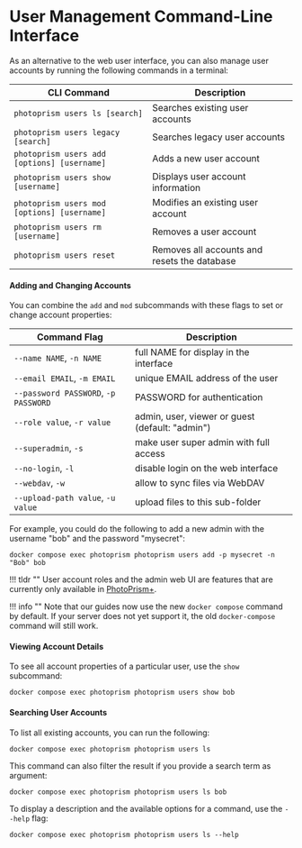 # User Management Command-Line Interface

As an alternative to the web user interface, you can also manage user accounts by running the following commands in a terminal:

| CLI Command                                 | Description                                  |
|---------------------------------------------|----------------------------------------------|
| `photoprism users ls [search]`              | Searches existing user accounts              |
| `photoprism users legacy [search]`          | Searches legacy user accounts                |
| `photoprism users add [options] [username]` | Adds a new user account                      |
| `photoprism users show [username]`          | Displays user account information            |
| `photoprism users mod [options] [username]` | Modifies an existing user account            |
| `photoprism users rm [username]`            | Removes a user account                       |
| `photoprism users reset`                    | Removes all accounts and resets the database |

#### Adding and Changing Accounts

You can combine the `add` and `mod` subcommands with these flags to set or change account properties:

| Command Flag                         | Description                                     |
|--------------------------------------|-------------------------------------------------|
| `--name NAME`, `-n NAME`             | full NAME for display in the interface          |
| `--email EMAIL`, `-m EMAIL`          | unique EMAIL address of the user                |
| `--password PASSWORD`, `-p PASSWORD` | PASSWORD for authentication                     |
| `--role value`, `-r value`           | admin, user, viewer or guest (default: "admin") |
| `--superadmin`, `-s`                 | make user super admin with full access          |
| `--no-login`, `-l`                   | disable login on the web interface              |
| `--webdav`, `-w`                     | allow to sync files via WebDAV                  |
| `--upload-path value`, `-u value`    | upload files to this sub-folder                 |

For example, you could do the following to add a new admin with the username "bob" and the password "mysecret":

```
docker compose exec photoprism photoprism users add -p mysecret -n "Bob" bob
```

!!! tldr ""
    User account roles and the admin web UI are features that are currently only available in [PhotoPrism+](https://www.photoprism.app/editions#compare).

!!! info ""
    Note that our guides now use the new `docker compose` command by default. If your server does not yet support it, the old `docker-compose` command will still work.

#### Viewing Account Details

To see all account properties of a particular user, use the `show` subcommand:

```
docker compose exec photoprism photoprism users show bob
```

#### Searching User Accounts

To list all existing accounts, you can run the following:

```
docker compose exec photoprism photoprism users ls
```

This command can also filter the result if you provide a search term as argument:

```
docker compose exec photoprism photoprism users ls bob
```

To display a description and the available options for a command, use the `--help` flag:

```
docker compose exec photoprism photoprism users ls --help
```
